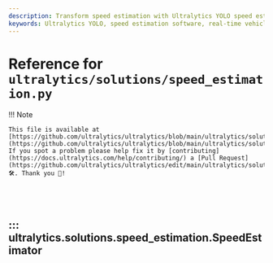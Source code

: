 ```yaml
---
description: Transform speed estimation with Ultralytics YOLO speed estimation featuring cutting-edge technology for precise real-time counting in video streams.
keywords: Ultralytics YOLO, speed estimation software, real-time vehicle tracking solutions, video stream analysis, YOLOv8 object detection, smart counting technology, computer vision, AI-powered tracking, video analytics tools, automated monitoring.
---
```


# Reference for `ultralytics/solutions/speed_estimation.py`

!!! Note

    This file is available at [https://github.com/ultralytics/ultralytics/blob/main/ultralytics/solutions/speed_estimation.py](https://github.com/ultralytics/ultralytics/blob/main/ultralytics/solutions/speed_estimation.py). If you spot a problem please help fix it by [contributing](https://docs.ultralytics.com/help/contributing/) a [Pull Request](https://github.com/ultralytics/ultralytics/edit/main/ultralytics/solutions/speed_estimation.py) 🛠️. Thank you 🙏!

<br><br>

## ::: ultralytics.solutions.speed_estimation.SpeedEstimator

<br><br>
